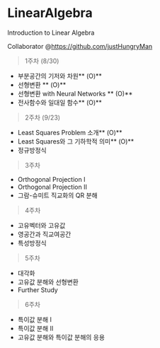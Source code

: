 # LinearAlgebra

Introduction to Linear Algebra

Collaborator @https://github.com/justHungryMan

> 1주차 (8/30)
- 부분공간의 기저와 차원** (O)**
- 선형변환 ** (O)**
- 선형변환 with Neural Networks ** (O)**
- 전사함수와 일대일 함수** (O)**

> 2주차 (9/23)
- Least Squares Problem 소개** (O)**
- Least Squares와 그 기하학적 의미** (O)**
- 정규방정식

> 3주차 
- Orthogonal Projection I 
- Orthogonal Projection II
- 그람-슈미트 직교화의 QR 분해

> 4주차 
- 고유벡터와 고유값
- 영공간과 직교여공간
- 특성방정식

> 5주차 
- 대각화
- 고유값 분해와 선형변환
- Further Study

> 6주차 
- 특이값 분해 I
- 특이값 분해 II
- 고유값 분해와 특이값 분해의 응용 